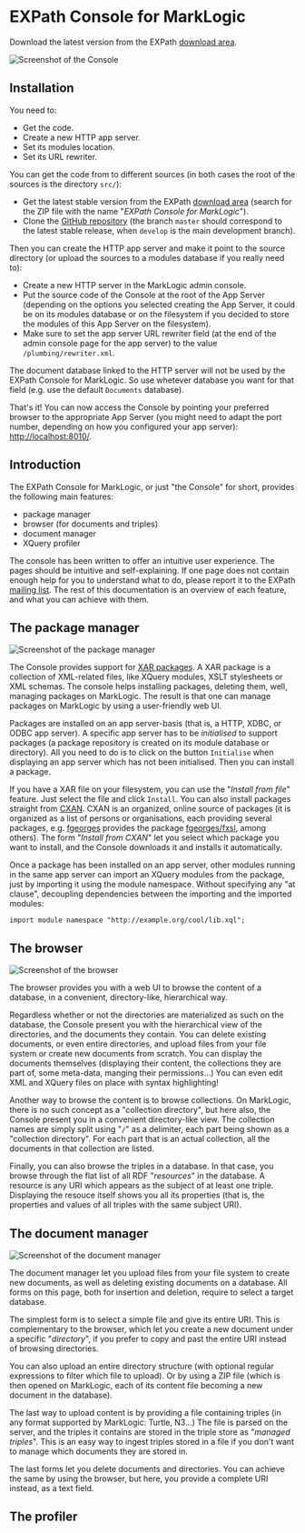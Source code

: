 # EXPath Console for MarkLogic

Download the latest version from the EXPath [download area](http://expath.org/files).

![Screenshot of the Console](doc/screenshot.png)

## Installation

You need to:

- Get the code.
- Create a new HTTP app server.
- Set its modules location.
- Set its URL rewriter.

You can get the code from to different sources (in both cases the root
of the sources is the directory `src/`):

- Get the latest stable version from the EXPath
  [download area](http://expath.org/files) (search for the ZIP file
  with the name "*EXPath Console for MarkLogic*").
- Clone the
  [GitHub repository](https://github.com/fgeorges/expath-ml-console)
  (the branch `master` should correspond to the latest stable release,
  when `develop` is the main development branch).

Then you can create the HTTP app server and make it point to the
source directory (or upload the sources to a modules database if you
really need to):

- Create a new HTTP server in the MarkLogic admin console.
- Put the source code of the Console at the root of the App Server
  (depending on the options you selected creating the App Server, it
  could be on its modules database or on the filesystem if you decided
  to store the modules of this App Server on the filesystem).
- Make sure to set the app server URL rewriter field (at the end of
  the admin console page for the app server) to the value
  `/plumbing/rewriter.xml`.

The document database linked to the HTTP server will not be used by
the EXPath Console for MarkLogic.  So use whetever database you want
for that field (e.g. use the default `Documents` database).

That's it!  You can now access the Console by pointing your preferred
browser to the appropriate App Server (you might need to adapt the
port number, depending on how you configured your app server):
[http://localhost:8010/](http://localhost:8010/).

## Introduction

The EXPath Console for MarkLogic, or just "the Console" for short,
provides the following main features:

- package manager
- browser (for documents and triples)
- document manager
- XQuery profiler

The console has been written to offer an intuitive user experience.
The pages should be intuitive and self-explaining.  If one page does
not contain enough help for you to understand what to do, please
report it to the EXPath [mailing list](http://expath.org/lists).  The
rest of this documentation is an overview of each feature, and what
you can achieve with them.

## The package manager

![Screenshot of the package manager](doc/pkg-manager.png)

The Console provides support for
[XAR packages](http://expath.org/spec/pkg).  A XAR package is a
collection of XML-related files, like XQuery modules, XSLT stylesheets
or XML schemas.  The console helps installing packages, deleting them,
well, managing packages on MarkLogic.  The result is that one can
manage packages on MarkLogic by using a user-friendly web UI.

Packages are installed on an app server-basis (that is, a HTTP, XDBC,
or ODBC app server).  A specific app server has to be *initialised* to
support packages (a package repository is created on its module
database or directory).  All you need to do is to click on the button
`Initialise` when displaying an app server which has not been
initialised.  Then you can install a package.

If you have a XAR file on your filesystem, you can use the "*Install
from file*" feature.  Just select the file and click `Install`.  You
can also install packages straight from [CXAN](http://cxan.org/).
CXAN is an organized, online source of packages (it is organized as a
list of persons or organisations, each providing several packages,
e.g. [fgeorges](http://cxan.org/pkg/fgeorges) provides the package
[fgeorges/fxsl](http://cxan.org/pkg/fgeorges/fxsl), among others).
The form "*Install from CXAN*" let you select which package you want
to install, and the Console downloads it and installs it
automatically.

Once a package has been installed on an app server, other modules
running in the same app server can import an XQuery modules from the
package, just by importing it using the module namespace.  Without
specifying any "at clause", decoupling dependencies between the
importing and the imported modules:

```xquery
import module namespace "http://example.org/cool/lib.xql";
```

## The browser

![Screenshot of the browser](doc/browser.png)

The browser provides you with a web UI to browse the content of a
database, in a convenient, directory-like, hierarchical way.

Regardless whether or not the directories are materialized as such on
the database, the Console present you with the hierarchical view of
the directories, and the documents they contain.  You can delete
existing documents, or even entire directories, and upload files from
your file system or create new documents from scratch.  You can
display the documents themselves (displaying their content, the
collections they are part of, some meta-data, manging their
permissions...)  You can even edit XML and XQuery files on place with
syntax highlighting!

Another way to browse the content is to browse collections.  On
MarkLogic, there is no such concept as a "collection directory", but
here also, the Console present you in a convenient directory-like
view.  The collection names are simply split using "`/`" as a
delimiter, each part being shown as a "collection directory".  For
each part that is an actual collection, all the documents in that
collection are listed.

Finally, you can also browse the triples in a database.  In that case,
you browse through the flat list of all RDF "*resources*" in the
database.  A resource is any URI which appears as the subject of at
least one triple.  Displaying the resouce itself shows you all its
properties (that is, the properties and values of all triples with the
same subject URI).

## The document manager

![Screenshot of the document manager](doc/doc-manager.png)

The document manager let you upload files from your file system to
create new documents, as well as deleting existing documents on a
database.  All forms on this page, both for insertion and deletion,
require to select a target database.

The simplest form is to select a simple file and give its entire URI.
This is complementary to the browser, which let you create a new
document under a specific "*directory*", if you prefer to copy and
past the entire URI instead of browsing directories.

You can also upload an entire directory structure (with optional
regular expressions to filter which file to upload).  Or by using a
ZIP file (which is then opened on MarkLogic, each of its content file
becoming a new document in the database).

The last way to upload content is by providing a file containing
triples (in any format supported by MarkLogic: Turtle, N3...)  The
file is parsed on the server, and the triples it contains are stored
in the triple store as "*managed triples*".  This is an easy way to
ingest triples stored in a file if you don't want to manage which
documents they are stored in.

The last forms let you delete documents and directories.  You can
achieve the same by using the browser, but here, you provide a
complete URI instead, as a text field.

## The profiler
